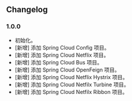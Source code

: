 ## Changelog

### 1.0.0

- 初始化。
- [新增] 添加 Spring Cloud Config 项目。
- [新增] 添加 Spring Cloud Netflix 项目。
- [新增] 添加 Spring Cloud Bus 项目。
- [新增] 添加 Spring Cloud OpenFeign 项目。
- [新增] 添加 Spring Cloud Netflix Hystrix 项目。
- [新增] 添加 Spring Cloud Netfilx Turbine 项目。
- [新增] 添加 Spring Cloud Netfilx Ribbon 项目。